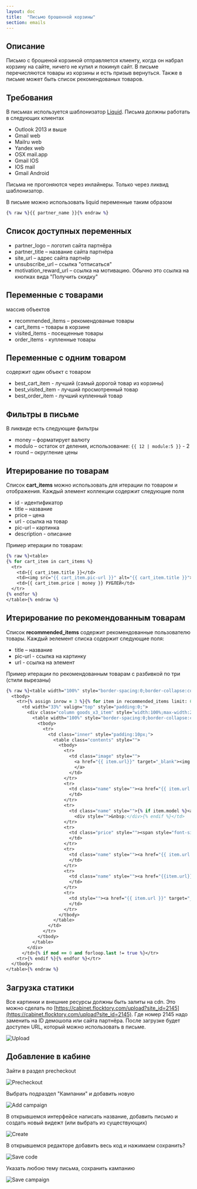 ```yaml
---
layout: doc
title:  "Письмо брошенной корзины"
section: emails
---
```


## Описание
Письмo с брошеной корзиной отправляется клиенту, когда он набрал корзину на сайте, ничего не купил и покинул сайт. В письме перечисляются товары из корзины и есть призыв вернуться.
Также в письме может быть список рекомендованых товаров.

## Требования

В письмах используется шаблонизатор [Liquid](https://shopify.github.io/liquid/).
Письма должны работать в следующих клиентах

* Outlook 2013 и выше
* Gmail web
* Mailru web
* Yandex web
* OSX mail.app
* Gmail IOS
* IOS mail
* Gmail Android

Письма не прогоняются через инлайнеры. Только через ликвид шаблонизатор.

В письме можно использовать liquid переменные таким образом

```clojure
{% raw %}{{ partner_name }}{% endraw %}
```

## Список доступных переменных
* partner_logo – логотип сайта партнёра
* partner_title – название сайта партнёра
* site_url – адрес сайта партнёр
* unsubscribe_url – ссылка "отписаться"
* motivation_reward_url – ссылка на мотивацию. Обычно это ссылка на кнопках вида "Получить скидку"

## Переменные с товарами
массив объектов
* recommended_items – рекомендованые товары
* cart_items – товары в корзине
* visited_items - посещенные товары
* order_items - купленные товары

## Переменные с одним товаром
содержит один объект с товаром
* best_cart_item - лучший (самый дорогой товар из корзины)
* best_visited_item - лучший просмотренный товар
* best_order_item - лучший купленный товар



## Фильтры в письме
В ликвиде есть следующие фильтры

* money – форматирует валюту
* modulo – остаток от деления, использование: `{{ 12 | module:5 }}` - 2
* round – округление цены

## Итерирование по товарам
Список **cart_items** можно использовать для итерации по товаром и отображения.
Каждый элемент коллекции содержит следующие поля

* id - идентификатор
* title – название
* price – цена
* url - ссылка на товар
* pic-url – картинка
* description - описание

Пример итерации по товарам:

```clojure
{% raw %}<table>
{% for cart_item in cart_items %}
  <tr>
    <td>{{ cart_item.title }}</td>
    <td><img src="{{ cart_item.pic-url }}" alt="{{ cart_item.title }}"></img></td>
    <td>{{ cart_item.price | money }} РУБЛЕЙ</td>
  </tr>
{% endfor %}
</table>{% endraw %}
```

## Итерирование по рекомендованным товарам
Список **recommended_items** содержит рекомендованные пользователю товары.
Каждый эелемент списка содержит следующие поля:

* title – название
* pic-url - ссылка на картинку
* url - ссылка на элемент

Пример итерации по рекомендованным товарам с разбивкой по три (стили вырезаны)

```clojure
{% raw %}<table width="100%" style="border-spacing:0;border-collapse:collapse;font-family:Arial,'Helvetica Neue',Helvetica,sans-serif;color:#333333;">
  <tbody>
    <tr>{% assign inrow = 3 %}{% for item in recommended_items limit: 6 %}{% assign mod = forloop.index | modulo: inrow %}
      <td width="33%" valign="top" style="padding:0;">
        <div class="column goods_x3_item" style="width:100%;max-width:200px;display:inline-block;vertical-align:top;">
          <table width="100%" style="border-spacing:0;border-collapse:collapse;font-family:Arial,'Helvetica Neue',Helvetica,sans-serif;color:#333333;">
            <tbody>
              <tr>
                <td class="inner" style="padding:10px;">
                  <table class="contents" style="">
                    <tbody>
                      <tr>
                        <td class="image" style="">
                          <a href="{{ item.url}}" target="_blank"><img src="{{ item['pic-url'] }}?&scale=both" class="img" width="170" height="170" border="0" alt="" style="">
                          </a>
                        </td>
                      </tr>
                      <tr>
                        <td class="name" style=""><a href="{{ item.url }}" target="_blank" class="link" style=""><span style="font-size: 12px;">{{ item.other-data.TypePrefix}}</span></a>
                        </td>
                      </tr>
                      <tr>
                        <td class="name" style="">{% if item.model %}<a href="{{ item.url }}" target="_blank" class="link" style=""><span style=""><b>Метро</b> {{ item.model }}</span></a>{% else %}
                          <div style="">&nbsp;</div>{% endif %}</td>
                      </tr>
                      <tr>
                        <td class="price" style=""><span style="font-size: 12px"><b>Цена: {{item.price | round | money}} руб.</b></span>
                        </td>
                      </tr>
                      <tr>
                        <td class="name" style=""><a href="{{ item.url }}" target="_blank" class="link" style=""><span style=""><b>Этаж:</b> {{ item.other-data.floor }} / {{ item.other-data.floors }}</span></a>
                        </td>
                      </tr>
                      <tr>
                        <td class="name" style=""><a href="{{item.url}}" target="_blank" class="link" style=""><span style=""><b>Общая площадь:</b> {{ item.other-data.squareFull}}</span></a>
                        </td>
                      </tr>
                      <tr>
                        <td style=""><a href="{{ item.url }}" target="_blank" style="">ПОСМОТРЕТЬ</a>
                        </td>
                      </tr>
                    </tbody>
                  </table>
                </td>
              </tr>
            </tbody>
          </table>
        </div>
      </td>{% if mod == 0 and forloop.last != true %}</tr>
    <tr>{% endif %}{% endfor %}</tr>
  </tbody>
</table>{% endraw %}
```



## Загрузка статики
Все картинки и внешние ресурсы должны быть залиты на cdn.
Это можно сделать по [https://cabinet.flocktory.com/upload?site_id=2145](https://cabinet.flocktory.com/upload?site_id=2145). Где номер 2145 надо заменить на ID демошопа или сайта партнёра.
После загрузке будет доступен URL, который можно использовать в письме.

![Upload](https://assets.flocktory.com/uploads/clients/1791/fea56eea-6851-47a7-aa96-e666bb712ea6_EA320104C3A3B5BC769272B6D2CE4511.png)

## Добавление в кабине

Зайти в раздел precheckout

![Precheckout](https://assets.flocktory.com/uploads/clients/1791/beb54f28-3162-4229-8ff6-0c7e19038bbc_7BC69BFA0D6CD929DCC5F531C9472AD1.png)

Выбрать подраздел "Кампании" и добавить новую

![Add campaign](https://assets.flocktory.com/uploads/clients/1791/86c9cd44-be44-40b8-8f2b-eabdebd66c87_B5B73049B774D753A60096113C2B3712.png)

В открывшемся интерфейсе написать название, добавить письмо и создать новый видежт (или выбрать из существующих)

![Create](https://assets.flocktory.com/uploads/clients/1791/e185e544-81c3-4b50-a9c0-d47fa0d5ccd7_850EF3060D0FBCDE19DE07C7A5C4DDD8.png)

В открывшемся редакторе добавить весь код и нажимаем сохранить?

![Save code](https://assets.flocktory.com/uploads/clients/1791/155d36c2-d0d4-44b9-8ea5-f55438e97bd3_1496E22C3C657453D86BB85127C3ED9D.png)

Указать любою тему письма, сохранить кампанию

![Save campaign](https://assets.flocktory.com/uploads/clients/1791/e3993fe3-d383-4561-9cd7-639824d54ddf_F9A4D1E21F24985EC31070AEA6FC2863.png)
